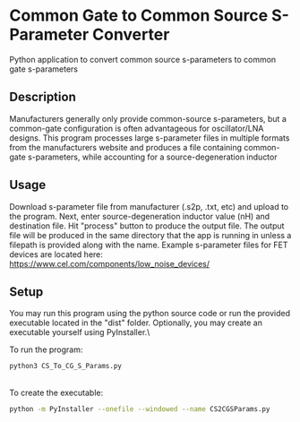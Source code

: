 # Common Gate to Common Source S-Parameter Converter
Python application to convert common source s-parameters to common gate s-parameters

## Description
Manufacturers generally only provide common-source s-parameters, but a common-gate configuration is often advantageous for oscillator/LNA designs. 
This program processes large s-parameter files in multiple formats from the manufacturers website and produces a file containing common-gate s-parameters, while accounting for a source-degeneration inductor

## Usage
Download s-parameter file from manufacturer (.s2p, .txt, etc) and upload to the program. Next, enter source-degeneration inductor value (nH) and destination file. Hit "process" button to produce the output file. The output file will be produced in the same directory that the app is running in unless a filepath is provided along with the name. Example s-parameter files for FET devices are located here: https://www.cel.com/components/low_noise_devices/

## Setup
You may run this program using the python source code or run the provided executable located in the "dist" folder. Optionally, you may create an executable yourself using PyInstaller.\

To run the program:

```bash
python3 CS_To_CG_S_Params.py
```
\
To create the executable:
```bash
python -m PyInstaller --onefile --windowed --name CS2CGSParams.py
```
